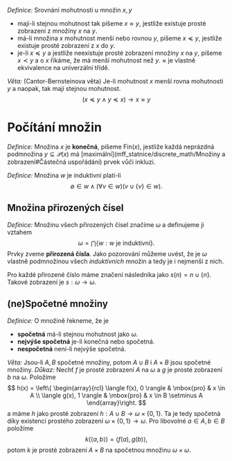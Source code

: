*Definice:* Srovnání mohutnosti u množin $x,y$ 
- mají-li stejnou mohutnost tak píšeme $x \approx y$, jestliže existuje prosté zobrazení z množiny $x$ na $y$.
- má-li množina $x$ mohutnost menší nebo rovnou $y$, píšeme $x \preccurlyeq y$, jestliže existuje prosté zobrazení z $x$ do $y$. 
- je-li $x \preccurlyeq y$ a jestliže neexistuje prosté zobrazení množiny $x$ na $y$, píšeme $x \prec y$ a o $x$ říkáme, že má menší mohutnost než $y$. 
$\approx$ je vlastně ekvivalence na univerzální třídě.

*Věta:* (Cantor-Bernsteinova věta) Je-li mohutnost $x$ menší rovna mohutnosti $y$ a naopak, tak mají stejnou mohutnost.
$$
(x \preccurlyeq y \land y \preccurlyeq x) \to x \approx y
$$

# Počítání množin
*Definice:* Množina $x$ je **konečná**, píšeme $\text{Fin}(x)$, jestliže každá neprázdná podmnožina $y \subseteq \mathscr{P}(x)$ má [maximální](mff_statnice/discrete_math/Množiny a zobrazení#Částečná uspořádání) prvek vůči inkluzi.

*Definice:* Množina $w$ je induktivní platí-li 
$$
\emptyset \in w \land (\forall v \in w)(v \cup \{ v \} \in w).
$$
## Množina přirozených čísel
*Definice:* Množinu všech přirozených čísel značíme $\omega$ a definujeme ji vztahem
$$
\omega = \bigcap \{ w: w \text{ je induktivní}\}.
$$
Prvky zveme **přirozená čísla**. Jako pozorování můžeme uvést, že je $\omega$ vlastně podmnožinou všech *induktivních* množin a tedy je i nejmenší z nich.

Pro každé přirozené číslo máme značení následníka jako $s(n) = n \cup \{ n \}$. Takové zobrazení je $s: \omega \to \omega$. 

## (ne)Spočetné množiny
*Definice:* O množině řekneme, že je
- **spočetná** má-li stejnou mohutnost jako $\omega$.
- **nejvýše spočetná** je-li konečná nebo spočetná.
- **nespočetná** není-li nejvýše spočetná.

*Věta:* Jsou-li $A,B$ spočetné množiny, potom $A \cup B$ i $A \times B$ jsou spočetné množiny.
*Důkaz:* Nechť $f$ je prosté zobrazení $A$ na $\omega$ a $g$ je prosté zobrazení $b$ na $\omega$. Položíme
$$
h(x) = \left\{ \begin{array}{rcl}
\langle f(x), 0 \rangle & \mbox{pro}
& x \in A  \\
\langle g(x), 1 \rangle & \mbox{pro} & x \in B \setminus A 
\end{array}\right.
$$
a máme $h$ jako prosté zobrazení $h:A \cup B \to \omega \times \{ 0,1 \}$. Ta je tedy spočetná díky existenci prostého zobrazení $\omega \times \{ 0,1 \} \to \omega$. 
Pro libovolné $a \in A, b \in B$ položíme 
$$
k(\langle a,b\rangle) = \langle f(a), g(b) \rangle,
$$
potom $k$ je prosté zobrazení $A \times B$ na spočetnou množinu $\omega \times \omega$. 